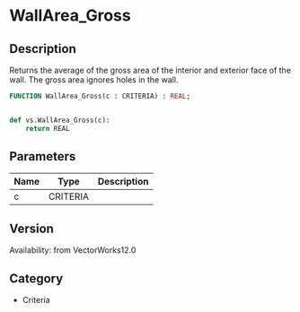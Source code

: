 # WallArea_Gross

## Description
Returns the average of the gross area of the interior and exterior face of the wall. The gross area ignores holes in the wall.

```pascal
FUNCTION WallArea_Gross(c : CRITERIA) : REAL;
```

```python

def vs.WallArea_Gross(c):
    return REAL
```

## Parameters
|Name|Type|Description|
|---|---|---|
|c|CRITERIA||

## Version
Availability: from VectorWorks12.0
## Category
* Criteria

